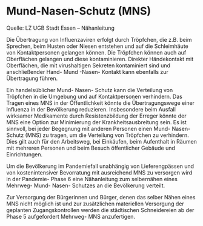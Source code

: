 # Mund-Nasen-Schutz (MNS)

Quelle: LZ UGB Stadt Essen – Nähanleitung

Die Übertragung von Influenzaviren erfolgt durch Tröpfchen, die z.B. beim Sprechen, beim Husten oder Niesen entstehen und auf die Schleimhäute von Kontaktpersonen gelangen können. Die Tröpfchen können auch auf Oberflächen gelangen und diese kontaminieren. Direkter Händekontakt mit Oberflächen, die mit virushaltigen Sekreten kontaminiert sind und anschließender Hand- Mund -Nasen- Kontakt kann ebenfalls zur Übertragung führen.

Ein handelsüblicher Mund- Nasen- Schutz kann die Verteilung von Tröpfchen in die Umgebung und auf Kontaktpersonen verhindern. Das Tragen eines MNS in der Öffentlichkeit könnte die Übertragungswege einer Influenza in der Bevölkerung reduzieren. Insbesondere beim Ausfall wirksamer Medikamente durch Resistenzbildung der Erreger könnte der MNS eine Option zur Minimierung der Krankheitsausbreitung sein. Es ist sinnvoll, bei jeder Begegnung mit anderen Personen einen Mund- Nasen- Schutz (MNS) zu tragen, um die Verteilung von Tröpfchen zu verhindern. Dies gilt auch für den Arbeitsweg, bei Einkäufen, beim Aufenthalt in Räumen mit mehreren Personen und beim Besuch öffentlicher Gebäude und Einrichtungen.

Um die Bevölkerung im Pandemiefall unabhängig von Lieferengpässen und von kostenintensiver Bevorratung mit ausreichend MNS zu versorgen wird in der Pandemie- Phase 6 eine Nähanleitung zum selbernähen eines Mehrweg- Mund- Nasen- Schutzes an die Bevölkerung verteilt.

Zur Versorgung der Bürgerinnen und Bürger, denen das selber Nähen eines MNS nicht möglich ist und zur zusätzlichen materiellen Versorgung der geplanten Zugangskontrollen werden die städtischen Schneidereien ab der Phase 5 aufgefordert Mehrweg- MNS anzufertigen.

